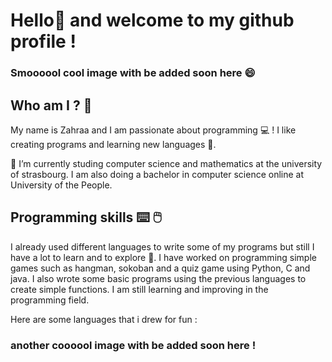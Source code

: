 # Hello👋 and welcome to my github profile !

### Smoooool cool image with be added soon  here 😄


## Who am I ? :book:
My name is Zahraa and I am passionate about programming :computer: ! I like creating programs and learning new languages 🥰. 

🌱 I’m currently studing computer science and mathematics at the university of strasbourg. I am also doing a bachelor in computer science online at University of the People. 


## Programming skills ⌨️ 🖱️
I already used different languages to write some of my programs but still I have a lot to learn and to explore 🔭. 
I have worked on programming simple games such as hangman, sokoban and a quiz game using Python, C and java. I also wrote some basic programs using the previous languages to create simple functions. 
I am still learning and improving in the programming field.

Here are some languages that i drew for fun : 

### another coooool image with be added soon  here ! 



<!--

- 🔭 I’m currently working on ...
- 🌱 I’m currently learning ...
- 👯 I’m looking to collaborate on ...
- 🤔 I’m looking for help with ...
- 💬 Ask me about ...
- 📫 How to reach me: ...
- 😄 Pronouns: ...
- ⚡ Fun fact: ...
-->
